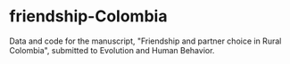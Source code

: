 # friendship-Colombia
Data and code for the manuscript, "Friendship and partner choice in Rural Colombia", submitted to Evolution and Human Behavior. 
